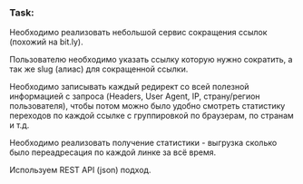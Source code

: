 <h3>
Task:
</h3>

<p>
Необходимо реализовать небольшой сервис сокращения ссылок (похожий на bit.ly).
</p>
<p>
Пользователю необходимо указать ссылку которую нужно сократить, а так же slug (алиас) для сокращенной ссылки.
</p>
<p>
Необходимо записывать каждый редирект со всей полезной информацией с запроса (Headers, User Agent, IP, страну/регион пользователя), чтобы потом можно было удобно смотреть статистику переходов по каждой ссылке с группировкой по браузерам, по странам и т.д.
</p>
<p>
Необходимо реализовать получение статистики - выгрузка сколько было переадресация по каждой линке за всё время.
</p>
<p>
Используем REST API (json) подход.
</p>